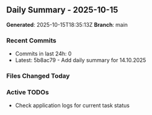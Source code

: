 ## Daily Summary - 2025-10-15

**Generated**: 2025-10-15T18:35:13Z
**Branch**: main


### Recent Commits
- Commits in last 24h: 0
- Latest: 5b8ac79 - Add daily summary for 14.10.2025

### Files Changed Today

### Active TODOs
- Check application logs for current task status

